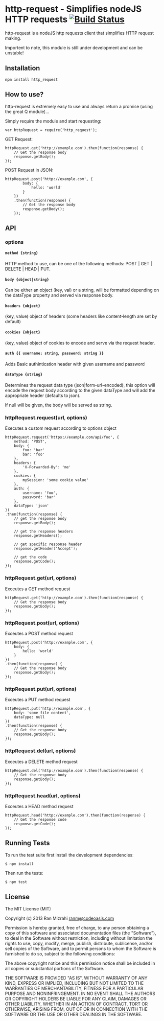 http-request - Simplifies nodeJS HTTP requests [![Build Status](https://secure.travis-ci.org/ranm8/http-request.png?branch=master)](http://travis-ci.org/ranm8/http-request)
==============================================

http-request is a nodeJS http requests client that simplifies HTTP request making.

Importent to note, this module is still under development and can be unstable!

## Installation

	npm install http_request  


## How to use?

http-request is extremely easy to use and always return a promise (using the great Q module)...

Simply require the module and start requesting:

	var httpRequest = require('http_request'); 

GET Request:

	httpRequest.get('http://example.com').then(function(response) {
		// Get the response body
		response.getBody();
	});

POST Request in JSON:

	httpRequest.post('http://example.com', {
			body: {
				hello: 'world'
			}
		})
		.then(function(response) {
			// Get the response body
			response.getBody();
		});


## API

### options

#### `method {string}` 
HTTP method to use, can be one of the following methods: POST | GET | DELETE | HEAD | PUT.

#### `body {object|string}`
Can be either an object (key, val) or a string, will be formatted depending on the dataType property and served via response body.

#### `headers {object}` 
(key, value) object of headers (some headers like content-length are set by default)

#### `cookies {object}` 
(key, value) object of cookies to encode and serve via the request header.

#### `auth {{ username: string, password: string }} `
Adds Basic authintication header with given username and password

#### `dataType {string}` 

Determines the request data type (json|form-url-encoded), this option will encode the request body according to the given dataType and will add the appropriate header (defaults to json). 

If null will be given, the body will be served as string.

### httpRequest.request(url, options)

Executes a custom request according to options object

	httpRequest.request('https://example.com/api/foo', {
		method: 'POST',
		body: {
			foo: 'bar'
			bar: 'foo'
		},
		headers: {
			'X-Forwarded-By': 'me'
		},
		cookies: {
			mySession: 'some cookie value'
		},
		auth: {
			username: 'foo',
			password: 'bar'
		},
		dataType: 'json'		
	})
	.then(function(response) {
		// get the response body
		response.getBody();
		
		// get the response headers
		response.getHeaders();
		
		// get specific response header
		response.getHeader('Accept');
		
		// get the code
		response.getCode();
	});

### httpRequest.get(url, options)

Exceutes a GET method request

	httpRequest.get('http://example.com').then(function(response) {
		// Get the response body
		response.getBody();
	});

### httpRequest.post(url, options)

Exceutes a POST method request

	httpRequest.post('http://example.com', {
		body: {
			hello: 'world'
		}
	})
	.then(function(response) {
		// Get the response body
		response.getBody();
	});


### httpRequest.put(url, options)

Exceutes a PUT method request

	httpRequest.put('http://example.com', {
		body: 'some file content',
		dataType: null	
	})
	.then(function(response) {
		// Get the response body
		response.getBody();
	});


### httpRequest.del(url, options)

Exceutes a DELETE method request

	httpRequest.del('http://example.com').then(function(response) {
		// Get the response body
		response.getBody();
	});


### httpRequest.head(url, options)

Exceutes a HEAD method request
	
	httpRequest.head('http://example.com').then(function(response) {
		// Get the response code
		response.getCode();
	});


## Running Tests

To run the test suite first install the development dependencies:

	$ npm install	

Then run the tests:

	$ npm test

## License

The MIT License (MIT)

Copyright (c) 2013 Ran Mizrahi <ranm@codeoasis.com>

Permission is hereby granted, free of charge, to any person obtaining a copy
of this software and associated documentation files (the "Software"), to deal
in the Software without restriction, including without limitation the rights
to use, copy, modify, merge, publish, distribute, sublicense, and/or sell
copies of the Software, and to permit persons to whom the Software is
furnished to do so, subject to the following conditions:

The above copyright notice and this permission notice shall be included in
all copies or substantial portions of the Software.

THE SOFTWARE IS PROVIDED "AS IS", WITHOUT WARRANTY OF ANY KIND, EXPRESS OR
IMPLIED, INCLUDING BUT NOT LIMITED TO THE WARRANTIES OF MERCHANTABILITY,
FITNESS FOR A PARTICULAR PURPOSE AND NONINFRINGEMENT. IN NO EVENT SHALL THE
AUTHORS OR COPYRIGHT HOLDERS BE LIABLE FOR ANY CLAIM, DAMAGES OR OTHER
LIABILITY, WHETHER IN AN ACTION OF CONTRACT, TORT OR OTHERWISE, ARISING FROM,
OUT OF OR IN CONNECTION WITH THE SOFTWARE OR THE USE OR OTHER DEALINGS IN
THE SOFTWARE.

